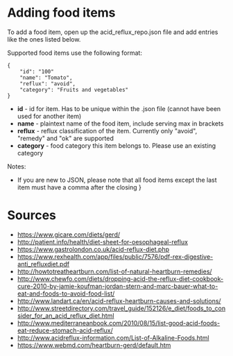 # Adding food items

To add a food item, open up the acid_reflux_repo.json file and add entries like the ones listed below.

Supported food items use the following format:

    {
        "id": "100"
        "name": "Tomato",
        "reflux": "avoid",
        "category": "Fruits and vegetables"
    }

* **id** - id for item. Has to be unique within the .json file (cannot have been used for another item)
* **name** - plaintext name of the food item, include serving max in brackets
* **reflux** - reflux classification of the item. Currently only "avoid", "remedy" and "ok" are supported
* **category** - food category this item belongs to. Please use an existing category

Notes:

* If you are new to JSON, please note that all food items except the last item must have a comma after the closing }

# Sources

* https://www.gicare.com/diets/gerd/
* http://patient.info/health/diet-sheet-for-oesophageal-reflux
* https://www.gastrolondon.co.uk/acid-reflux-diet.php
* https://www.rexhealth.com/app/files/public/7576/pdf-rex-digestive-anti_refluxdiet.pdf
* http://howtotreatheartburn.com/list-of-natural-heartburn-remedies/
* http://www.chewfo.com/diets/dropping-acid-the-reflux-diet-cookbook-cure-2010-by-jamie-koufman-jordan-stern-and-marc-bauer-what-to-eat-and-foods-to-avoid-food-list/
* http://www.landart.ca/en/acid-reflux-heartburn-causes-and-solutions/
* http://www.streetdirectory.com/travel_guide/152126/e_diet/foods_to_consider_for_an_acid_reflux_diet.html
* http://www.mediterraneanbook.com/2010/08/15/list-good-acid-foods-eat-reduce-stomach-acid-reflux/
* http://www.acidreflux-information.com/List-of-Alkaline-Foods.html
* https://www.webmd.com/heartburn-gerd/default.htm
